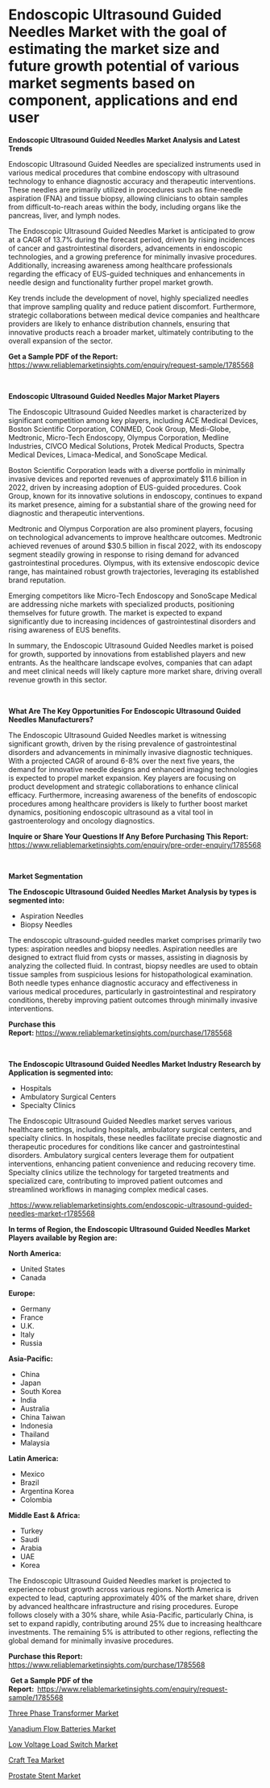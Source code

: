 <p><h1>Endoscopic Ultrasound Guided Needles Market with the goal of estimating the market size and future growth potential of various market segments based on component, applications and end user</h1></p><p><strong>Endoscopic Ultrasound Guided Needles Market Analysis and Latest Trends</strong></p>
<p><p>Endoscopic Ultrasound Guided Needles are specialized instruments used in various medical procedures that combine endoscopy with ultrasound technology to enhance diagnostic accuracy and therapeutic interventions. These needles are primarily utilized in procedures such as fine-needle aspiration (FNA) and tissue biopsy, allowing clinicians to obtain samples from difficult-to-reach areas within the body, including organs like the pancreas, liver, and lymph nodes.</p><p>The Endoscopic Ultrasound Guided Needles Market is anticipated to grow at a CAGR of 13.7% during the forecast period, driven by rising incidences of cancer and gastrointestinal disorders, advancements in endoscopic technologies, and a growing preference for minimally invasive procedures. Additionally, increasing awareness among healthcare professionals regarding the efficacy of EUS-guided techniques and enhancements in needle design and functionality further propel market growth. </p><p>Key trends include the development of novel, highly specialized needles that improve sampling quality and reduce patient discomfort. Furthermore, strategic collaborations between medical device companies and healthcare providers are likely to enhance distribution channels, ensuring that innovative products reach a broader market, ultimately contributing to the overall expansion of the sector.</p></p>
<p><strong>Get a Sample PDF of the Report:&nbsp;</strong> <a href="https://www.reliablemarketinsights.com/enquiry/request-sample/1785568?utm_campaign=1331&utm_medium=2&utm_source=Github&utm_content=ia&utm_term=08102024&utm_id=endoscopic-ultrasound-guided-needles">https://www.reliablemarketinsights.com/enquiry/request-sample/1785568</a></p>
<p>&nbsp;</p>
<p><strong>Endoscopic Ultrasound Guided Needles Major Market Players</strong></p>
<p><p>The Endoscopic Ultrasound Guided Needles market is characterized by significant competition among key players, including ACE Medical Devices, Boston Scientific Corporation, CONMED, Cook Group, Medi-Globe, Medtronic, Micro-Tech Endoscopy, Olympus Corporation, Medline Industries, CIVCO Medical Solutions, Protek Medical Products, Spectra Medical Devices, Limaca-Medical, and SonoScape Medical. </p><p>Boston Scientific Corporation leads with a diverse portfolio in minimally invasive devices and reported revenues of approximately $11.6 billion in 2022, driven by increasing adoption of EUS-guided procedures. Cook Group, known for its innovative solutions in endoscopy, continues to expand its market presence, aiming for a substantial share of the growing need for diagnostic and therapeutic interventions.</p><p>Medtronic and Olympus Corporation are also prominent players, focusing on technological advancements to improve healthcare outcomes. Medtronic achieved revenues of around $30.5 billion in fiscal 2022, with its endoscopy segment steadily growing in response to rising demand for advanced gastrointestinal procedures. Olympus, with its extensive endoscopic device range, has maintained robust growth trajectories, leveraging its established brand reputation.</p><p>Emerging competitors like Micro-Tech Endoscopy and SonoScape Medical are addressing niche markets with specialized products, positioning themselves for future growth. The market is expected to expand significantly due to increasing incidences of gastrointestinal disorders and rising awareness of EUS benefits.</p><p>In summary, the Endoscopic Ultrasound Guided Needles market is poised for growth, supported by innovations from established players and new entrants. As the healthcare landscape evolves, companies that can adapt and meet clinical needs will likely capture more market share, driving overall revenue growth in this sector.</p></p>
<p>&nbsp;</p>
<p><strong>What Are The Key Opportunities For Endoscopic Ultrasound Guided Needles Manufacturers?</strong></p>
<p><p>The Endoscopic Ultrasound Guided Needles market is witnessing significant growth, driven by the rising prevalence of gastrointestinal disorders and advancements in minimally invasive diagnostic techniques. With a projected CAGR of around 6-8% over the next five years, the demand for innovative needle designs and enhanced imaging technologies is expected to propel market expansion. Key players are focusing on product development and strategic collaborations to enhance clinical efficacy. Furthermore, increasing awareness of the benefits of endoscopic procedures among healthcare providers is likely to further boost market dynamics, positioning endoscopic ultrasound as a vital tool in gastroenterology and oncology diagnostics.</p></p>
<p><strong>Inquire or Share Your Questions If Any Before Purchasing This Report:</strong> <a href="https://www.reliablemarketinsights.com/enquiry/pre-order-enquiry/1785568?utm_campaign=1331&utm_medium=2&utm_source=Github&utm_content=ia&utm_term=08102024&utm_id=endoscopic-ultrasound-guided-needles">https://www.reliablemarketinsights.com/enquiry/pre-order-enquiry/1785568</a></p>
<p>&nbsp;</p>
<p><strong>Market Segmentation</strong></p>
<p><strong>The Endoscopic Ultrasound Guided Needles Market Analysis by types is segmented into:</strong></p>
<p><ul><li>Aspiration Needles</li><li>Biopsy Needles</li></ul></p>
<p><p>The endoscopic ultrasound-guided needles market comprises primarily two types: aspiration needles and biopsy needles. Aspiration needles are designed to extract fluid from cysts or masses, assisting in diagnosis by analyzing the collected fluid. In contrast, biopsy needles are used to obtain tissue samples from suspicious lesions for histopathological examination. Both needle types enhance diagnostic accuracy and effectiveness in various medical procedures, particularly in gastrointestinal and respiratory conditions, thereby improving patient outcomes through minimally invasive interventions.</p></p>
<p><strong>Purchase this Report:&nbsp;</strong><a href="https://www.reliablemarketinsights.com/purchase/1785568?utm_campaign=1331&utm_medium=2&utm_source=Github&utm_content=ia&utm_term=08102024&utm_id=endoscopic-ultrasound-guided-needles">https://www.reliablemarketinsights.com/purchase/1785568</a></p>
<p>&nbsp;</p>
<p><strong>The Endoscopic Ultrasound Guided Needles Market Industry Research by Application is segmented into:</strong></p>
<p><ul><li>Hospitals</li><li>Ambulatory Surgical Centers</li><li>Specialty Clinics</li></ul></p>
<p><p>The Endoscopic Ultrasound Guided Needles market serves various healthcare settings, including hospitals, ambulatory surgical centers, and specialty clinics. In hospitals, these needles facilitate precise diagnostic and therapeutic procedures for conditions like cancer and gastrointestinal disorders. Ambulatory surgical centers leverage them for outpatient interventions, enhancing patient convenience and reducing recovery time. Specialty clinics utilize the technology for targeted treatments and specialized care, contributing to improved patient outcomes and streamlined workflows in managing complex medical cases.</p></p>
<p><a href="https://www.reliablemarketinsights.com/endoscopic-ultrasound-guided-needles-market-r1785568?utm_campaign=1331&utm_medium=2&utm_source=Github&utm_content=ia&utm_term=08102024&utm_id=endoscopic-ultrasound-guided-needles">&nbsp;https://www.reliablemarketinsights.com/endoscopic-ultrasound-guided-needles-market-r1785568</a></p>
<p><strong>In terms of Region, the Endoscopic Ultrasound Guided Needles Market Players available by Region are:</strong></p>
<p>
    <p> <strong> North America: </strong>
        <ul>
            <li>United States</li>
            <li>Canada</li>
        </ul>
        </p> 
    <p> <strong> Europe: </strong>
        <ul>
            <li>Germany</li>
            <li>France</li>
            <li>U.K.</li>
            <li>Italy</li>
            <li>Russia</li>
        </ul>
        </p> 
    <p> <strong> Asia-Pacific: </strong>
        <ul>
            <li>China</li>
            <li>Japan</li>
            <li>South Korea</li>
            <li>India</li>
            <li>Australia</li>
            <li>China Taiwan</li>
            <li>Indonesia</li>
            <li>Thailand</li>
            <li>Malaysia</li>
        </ul>
        </p> 
    <p> <strong> Latin America: </strong>
        <ul>
            <li>Mexico</li>
            <li>Brazil</li>
            <li>Argentina Korea</li>
            <li>Colombia</li>
        </ul>
        </p> 
    <p> <strong> Middle East & Africa: </strong>
        <ul>
            <li>Turkey</li>
            <li>Saudi</li>
            <li>Arabia</li>
            <li>UAE</li>
            <li>Korea</li>
        </ul>
    </p>
    </p>
<p><p>The Endoscopic Ultrasound Guided Needles market is projected to experience robust growth across various regions. North America is expected to lead, capturing approximately 40% of the market share, driven by advanced healthcare infrastructure and rising procedures. Europe follows closely with a 30% share, while Asia-Pacific, particularly China, is set to expand rapidly, contributing around 25% due to increasing healthcare investments. The remaining 5% is attributed to other regions, reflecting the global demand for minimally invasive procedures.</p></p>
<p><strong>Purchase this Report: </strong><a href="https://www.reliablemarketinsights.com/purchase/1785568?utm_campaign=1331&utm_medium=2&utm_source=Github&utm_content=ia&utm_term=08102024&utm_id=endoscopic-ultrasound-guided-needles">https://www.reliablemarketinsights.com/purchase/1785568</a></p>
<p>&nbsp;<strong>Get a Sample PDF of the Report:&nbsp;&nbsp;</strong><a href="https://www.reliablemarketinsights.com/enquiry/request-sample/1785568?utm_campaign=1331&utm_medium=2&utm_source=Github&utm_content=ia&utm_term=08102024&utm_id=endoscopic-ultrasound-guided-needles">https://www.reliablemarketinsights.com/enquiry/request-sample/1785568</a></p>
<p><strong></strong></p>
<p><p><a href="https://www.linkedin.com/pulse/three-phase-transformer-market-innovations-trends-comprehensive-t0dhe?utm_campaign=1331&utm_medium=2&utm_source=Github&utm_content=ia&utm_term=08102024&utm_id=endoscopic-ultrasound-guided-needles">Three Phase Transformer Market</a></p><p><a href="https://www.linkedin.com/pulse/vanadium-flow-batteries-market-global-trends-forecast-2024-hjb8f?utm_campaign=1331&utm_medium=2&utm_source=Github&utm_content=ia&utm_term=08102024&utm_id=endoscopic-ultrasound-guided-needles">Vanadium Flow Batteries Market</a></p><p><a href="https://www.linkedin.com/pulse/low-voltage-load-switch-market-size-share-analysis-growth-hcfpe?utm_campaign=1331&utm_medium=2&utm_source=Github&utm_content=ia&utm_term=08102024&utm_id=endoscopic-ultrasound-guided-needles">Low Voltage Load Switch Market</a></p><p><a href="https://issuu.com/reportprime-2/docs/craft-tea-market-size-2030.pptx_d1d3e3dba5f2fc?utm_campaign=1331&utm_medium=2&utm_source=Github&utm_content=ia&utm_term=08102024&utm_id=endoscopic-ultrasound-guided-needles">Craft Tea Market</a></p><p><a href="https://www.linkedin.com/pulse/prostate-stent-market-global-regional-analysis-focus-region-vtadf?utm_campaign=1331&utm_medium=2&utm_source=Github&utm_content=ia&utm_term=08102024&utm_id=endoscopic-ultrasound-guided-needles">Prostate Stent Market</a></p></p>